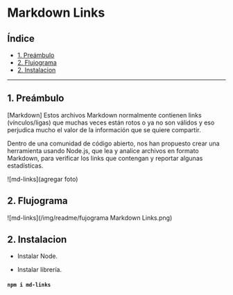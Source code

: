 # Markdown Links

## Índice

* [1. Preámbulo](#1-preámbulo)
* [2. Flujograma](#2-Flujograma)
* [2. Instalacion](#2-Instalacion)


***

## 1. Preámbulo

[Markdown]
Estos archivos Markdown normalmente contienen links (vínculos/ligas) que muchas veces están rotos o ya no son válidos y eso perjudica mucho el valor de la información que se quiere compartir.

Dentro de una comunidad de código abierto, nos han propuesto crear una herramienta usando Node.js, que lea y analice archivos en formato Markdown, para verificar los links que contengan y reportar algunas estadísticas.

![md-links](agregar foto)

## 2. Flujograma

![md-links](/img/readme/fujograma Markdown Links.png)

## 2. Instalacion

* Instalar Node.

* Instalar librería.
#### `npm i md-links `
